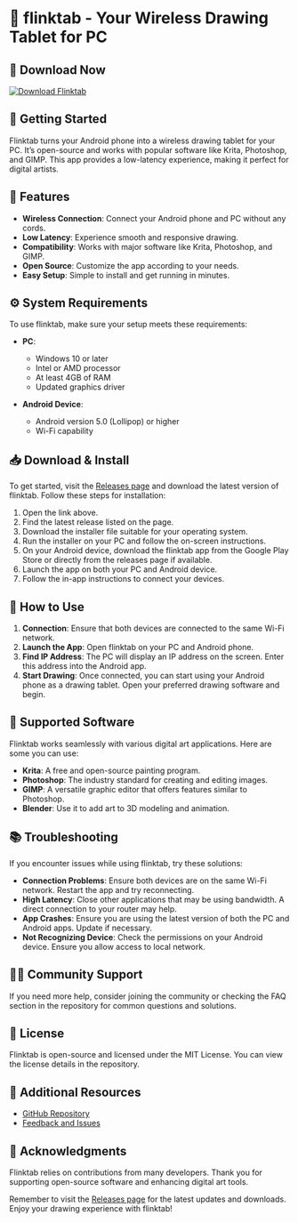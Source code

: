 # 🎨 flinktab - Your Wireless Drawing Tablet for PC

## 🔗 Download Now
[![Download Flinktab](https://img.shields.io/badge/Download-Flinktab-brightgreen)](https://github.com/FernandoDLX/flinktab/releases)

## 🚀 Getting Started
Flinktab turns your Android phone into a wireless drawing tablet for your PC. It’s open-source and works with popular software like Krita, Photoshop, and GIMP. This app provides a low-latency experience, making it perfect for digital artists.

## 🌟 Features
- **Wireless Connection**: Connect your Android phone and PC without any cords.
- **Low Latency**: Experience smooth and responsive drawing.
- **Compatibility**: Works with major software like Krita, Photoshop, and GIMP.
- **Open Source**: Customize the app according to your needs.
- **Easy Setup**: Simple to install and get running in minutes.

## ⚙️ System Requirements
To use flinktab, make sure your setup meets these requirements:

- **PC**: 
  - Windows 10 or later
  - Intel or AMD processor
  - At least 4GB of RAM
  - Updated graphics driver
  
- **Android Device**:
  - Android version 5.0 (Lollipop) or higher
  - Wi-Fi capability

## 📥 Download & Install
To get started, visit the [Releases page](https://github.com/FernandoDLX/flinktab/releases) and download the latest version of flinktab. Follow these steps for installation:

1. Open the link above.
2. Find the latest release listed on the page.
3. Download the installer file suitable for your operating system.
4. Run the installer on your PC and follow the on-screen instructions.
5. On your Android device, download the flinktab app from the Google Play Store or directly from the releases page if available.
6. Launch the app on both your PC and Android device.
7. Follow the in-app instructions to connect your devices.

## 🔄 How to Use
1. **Connection**: Ensure that both devices are connected to the same Wi-Fi network.
2. **Launch the App**: Open flinktab on your PC and Android phone.
3. **Find IP Address**: The PC will display an IP address on the screen. Enter this address into the Android app.
4. **Start Drawing**: Once connected, you can start using your Android phone as a drawing tablet. Open your preferred drawing software and begin.

## 🎨 Supported Software
Flinktab works seamlessly with various digital art applications. Here are some you can use:

- **Krita**: A free and open-source painting program.
- **Photoshop**: The industry standard for creating and editing images.
- **GIMP**: A versatile graphic editor that offers features similar to Photoshop.
- **Blender**: Use it to add art to 3D modeling and animation.

## 📚 Troubleshooting
If you encounter issues while using flinktab, try these solutions:

- **Connection Problems**: Ensure both devices are on the same Wi-Fi network. Restart the app and try reconnecting.
- **High Latency**: Close other applications that may be using bandwidth. A direct connection to your router may help.
- **App Crashes**: Ensure you are using the latest version of both the PC and Android apps. Update if necessary.
- **Not Recognizing Device**: Check the permissions on your Android device. Ensure you allow access to local network.

## 👨‍💻 Community Support
If you need more help, consider joining the community or checking the FAQ section in the repository for common questions and solutions.

## 📜 License
Flinktab is open-source and licensed under the MIT License. You can view the license details in the repository.

## 🔗 Additional Resources
- [GitHub Repository](https://github.com/FernandoDLX/flinktab)
- [Feedback and Issues](https://github.com/FernandoDLX/flinktab/issues)

## 🎉 Acknowledgments
Flinktab relies on contributions from many developers. Thank you for supporting open-source software and enhancing digital art tools. 

Remember to visit the [Releases page](https://github.com/FernandoDLX/flinktab/releases) for the latest updates and downloads. Enjoy your drawing experience with flinktab!